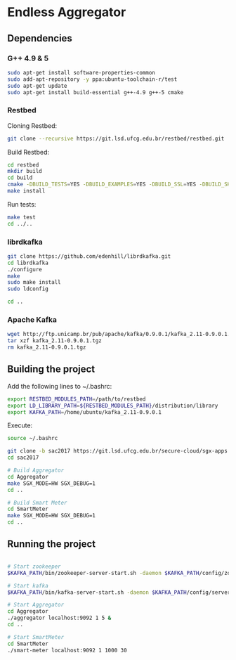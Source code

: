# Endless Aggregator

## Dependencies

### G++ 4.9 & 5

```bash
sudo apt-get install software-properties-common
sudo add-apt-repository -y ppa:ubuntu-toolchain-r/test
sudo apt-get update
sudo apt-get install build-essential g++-4.9 g++-5 cmake
```

### Restbed

Cloning Restbed:
```bash
git clone --recursive https://git.lsd.ufcg.edu.br/restbed/restbed.git
```

Build Restbed:
```bash
cd restbed
mkdir build
cd build
cmake -DBUILD_TESTS=YES -DBUILD_EXAMPLES=YES -DBUILD_SSL=YES -DBUILD_SHARED=YES -DCMAKE_CXX_COMPILER=/path/to/g++-4.9 ..
make install
```

Run tests:
```bash
make test
cd ../..
```

### librdkafka
```bash
git clone https://github.com/edenhill/librdkafka.git
cd librdkafka
./configure
make
sudo make install
sudo ldconfig

cd ..
```

### Apache Kafka
```bash
wget http://ftp.unicamp.br/pub/apache/kafka/0.9.0.1/kafka_2.11-0.9.0.1.tgz
tar xzf kafka_2.11-0.9.0.1.tgz
rm kafka_2.11-0.9.0.1.tgz
```

## Building the project

Add the following lines to ~/.bashrc:
```bash
export RESTBED_MODULES_PATH=/path/to/restbed
export LD_LIBRARY_PATH=${RESTBED_MODULES_PATH}/distribution/library
export KAFKA_PATH=/home/ubuntu/kafka_2.11-0.9.0.1
```

Execute:
```bash
source ~/.bashrc
```

```bash
git clone -b sac2017 https://git.lsd.ufcg.edu.br/secure-cloud/sgx-apps.git sac2017
cd sac2017

# Build Aggregator
cd Aggregator
make SGX_MODE=HW SGX_DEBUG=1
cd ..

# Build Smart Meter
cd SmartMeter
make SGX_MODE=HW SGX_DEBUG=1
cd ..
```

## Running the project

```bash

# Start zookeeper
$KAFKA_PATH/bin/zookeeper-server-start.sh -daemon $KAFKA_PATH/config/zookeeper.properties

# Start kafka
$KAFKA_PATH/bin/kafka-server-start.sh -daemon $KAFKA_PATH/config/server.properties

# Start Aggregator
cd Aggregator
./aggregator localhost:9092 1 5 &
cd ..

# Start SmartMeter
cd SmartMeter
./smart-meter localhost:9092 1 1000 30
```